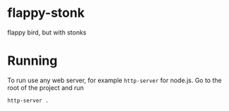 # flappy-stonk
flappy bird, but with stonks


# Running
To run use any web server, for example `http-server` for node.js. Go to the root of the project and run
```
http-server .
```